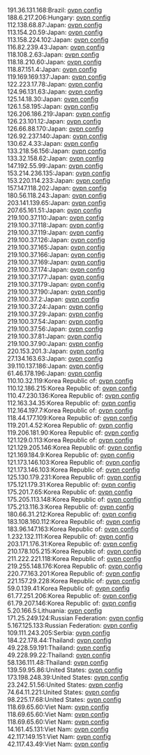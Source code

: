 191.36.131.168:Brazil: [ovpn config](vpn/191_36_131_168.ovpn)  
188.6.217.206:Hungary: [ovpn config](vpn/188_6_217_206.ovpn)  
112.138.68.87:Japan: [ovpn config](vpn/112_138_68_87.ovpn)  
113.154.20.59:Japan: [ovpn config](vpn/113_154_20_59.ovpn)  
113.158.224.102:Japan: [ovpn config](vpn/113_158_224_102.ovpn)  
116.82.239.43:Japan: [ovpn config](vpn/116_82_239_43.ovpn)  
118.108.2.63:Japan: [ovpn config](vpn/118_108_2_63.ovpn)  
118.18.210.60:Japan: [ovpn config](vpn/118_18_210_60.ovpn)  
118.87.151.4:Japan: [ovpn config](vpn/118_87_151_4.ovpn)  
119.169.169.137:Japan: [ovpn config](vpn/119_169_169_137.ovpn)  
122.223.17.78:Japan: [ovpn config](vpn/122_223_17_78.ovpn)  
124.96.131.63:Japan: [ovpn config](vpn/124_96_131_63.ovpn)  
125.14.18.30:Japan: [ovpn config](vpn/125_14_18_30.ovpn)  
126.1.58.195:Japan: [ovpn config](vpn/126_1_58_195.ovpn)  
126.206.186.219:Japan: [ovpn config](vpn/126_206_186_219.ovpn)  
126.23.101.12:Japan: [ovpn config](vpn/126_23_101_12.ovpn)  
126.66.88.170:Japan: [ovpn config](vpn/126_66_88_170.ovpn)  
126.92.237.140:Japan: [ovpn config](vpn/126_92_237_140.ovpn)  
130.62.4.33:Japan: [ovpn config](vpn/130_62_4_33.ovpn)  
133.218.56.156:Japan: [ovpn config](vpn/133_218_56_156.ovpn)  
133.32.158.62:Japan: [ovpn config](vpn/133_32_158_62.ovpn)  
147.192.55.99:Japan: [ovpn config](vpn/147_192_55_99.ovpn)  
153.214.236.135:Japan: [ovpn config](vpn/153_214_236_135.ovpn)  
153.220.114.233:Japan: [ovpn config](vpn/153_220_114_233.ovpn)  
157.147.118.202:Japan: [ovpn config](vpn/157_147_118_202.ovpn)  
180.56.118.243:Japan: [ovpn config](vpn/180_56_118_243.ovpn)  
203.141.139.65:Japan: [ovpn config](vpn/203_141_139_65.ovpn)  
207.65.161.51:Japan: [ovpn config](vpn/207_65_161_51.ovpn)  
219.100.37.110:Japan: [ovpn config](vpn/219_100_37_110.ovpn)  
219.100.37.118:Japan: [ovpn config](vpn/219_100_37_118.ovpn)  
219.100.37.119:Japan: [ovpn config](vpn/219_100_37_119.ovpn)  
219.100.37.126:Japan: [ovpn config](vpn/219_100_37_126.ovpn)  
219.100.37.165:Japan: [ovpn config](vpn/219_100_37_165.ovpn)  
219.100.37.166:Japan: [ovpn config](vpn/219_100_37_166.ovpn)  
219.100.37.169:Japan: [ovpn config](vpn/219_100_37_169.ovpn)  
219.100.37.174:Japan: [ovpn config](vpn/219_100_37_174.ovpn)  
219.100.37.177:Japan: [ovpn config](vpn/219_100_37_177.ovpn)  
219.100.37.179:Japan: [ovpn config](vpn/219_100_37_179.ovpn)  
219.100.37.190:Japan: [ovpn config](vpn/219_100_37_190.ovpn)  
219.100.37.2:Japan: [ovpn config](vpn/219_100_37_2.ovpn)  
219.100.37.24:Japan: [ovpn config](vpn/219_100_37_24.ovpn)  
219.100.37.29:Japan: [ovpn config](vpn/219_100_37_29.ovpn)  
219.100.37.54:Japan: [ovpn config](vpn/219_100_37_54.ovpn)  
219.100.37.56:Japan: [ovpn config](vpn/219_100_37_56.ovpn)  
219.100.37.81:Japan: [ovpn config](vpn/219_100_37_81.ovpn)  
219.100.37.90:Japan: [ovpn config](vpn/219_100_37_90.ovpn)  
220.153.201.3:Japan: [ovpn config](vpn/220_153_201_3.ovpn)  
27.134.163.63:Japan: [ovpn config](vpn/27_134_163_63.ovpn)  
39.110.137.186:Japan: [ovpn config](vpn/39_110_137_186.ovpn)  
61.46.178.196:Japan: [ovpn config](vpn/61_46_178_196.ovpn)  
110.10.32.119:Korea Republic of: [ovpn config](vpn/110_10_32_119.ovpn)  
110.12.186.215:Korea Republic of: [ovpn config](vpn/110_12_186_215.ovpn)  
110.47.230.136:Korea Republic of: [ovpn config](vpn/110_47_230_136.ovpn)  
112.163.34.35:Korea Republic of: [ovpn config](vpn/112_163_34_35.ovpn)  
112.164.197.7:Korea Republic of: [ovpn config](vpn/112_164_197_7.ovpn)  
118.44.177.109:Korea Republic of: [ovpn config](vpn/118_44_177_109.ovpn)  
119.201.4.52:Korea Republic of: [ovpn config](vpn/119_201_4_52.ovpn)  
119.206.181.90:Korea Republic of: [ovpn config](vpn/119_206_181_90.ovpn)  
121.129.0.113:Korea Republic of: [ovpn config](vpn/121_129_0_113.ovpn)  
121.129.205.146:Korea Republic of: [ovpn config](vpn/121_129_205_146.ovpn)  
121.169.184.9:Korea Republic of: [ovpn config](vpn/121_169_184_9.ovpn)  
121.173.146.103:Korea Republic of: [ovpn config](vpn/121_173_146_103.ovpn)  
121.173.146.103:Korea Republic of: [ovpn config](vpn/121_173_146_103.ovpn)  
125.130.179.231:Korea Republic of: [ovpn config](vpn/125_130_179_231.ovpn)  
175.121.179.31:Korea Republic of: [ovpn config](vpn/175_121_179_31.ovpn)  
175.201.7.65:Korea Republic of: [ovpn config](vpn/175_201_7_65.ovpn)  
175.205.113.148:Korea Republic of: [ovpn config](vpn/175_205_113_148.ovpn)  
175.213.116.3:Korea Republic of: [ovpn config](vpn/175_213_116_3.ovpn)  
180.66.31.212:Korea Republic of: [ovpn config](vpn/180_66_31_212.ovpn)  
183.108.160.112:Korea Republic of: [ovpn config](vpn/183_108_160_112.ovpn)  
183.96.147.163:Korea Republic of: [ovpn config](vpn/183_96_147_163.ovpn)  
1.232.132.111:Korea Republic of: [ovpn config](vpn/1_232_132_111.ovpn)  
203.171.176.31:Korea Republic of: [ovpn config](vpn/203_171_176_31.ovpn)  
210.178.105.215:Korea Republic of: [ovpn config](vpn/210_178_105_215.ovpn)  
211.222.221.118:Korea Republic of: [ovpn config](vpn/211_222_221_118.ovpn)  
219.255.148.176:Korea Republic of: [ovpn config](vpn/219_255_148_176.ovpn)  
220.77.163.201:Korea Republic of: [ovpn config](vpn/220_77_163_201.ovpn)  
221.157.29.228:Korea Republic of: [ovpn config](vpn/221_157_29_228.ovpn)  
59.0.139.41:Korea Republic of: [ovpn config](vpn/59_0_139_41.ovpn)  
61.77.251.206:Korea Republic of: [ovpn config](vpn/61_77_251_206.ovpn)  
61.79.207.146:Korea Republic of: [ovpn config](vpn/61_79_207_146.ovpn)  
5.20.166.5:Lithuania: [ovpn config](vpn/5_20_166_5.ovpn)  
171.25.249.124:Russian Federation: [ovpn config](vpn/171_25_249_124.ovpn)  
5.167.125.133:Russian Federation: [ovpn config](vpn/5_167_125_133.ovpn)  
109.111.243.205:Serbia: [ovpn config](vpn/109_111_243_205.ovpn)  
184.22.178.44:Thailand: [ovpn config](vpn/184_22_178_44.ovpn)  
49.228.59.191:Thailand: [ovpn config](vpn/49_228_59_191.ovpn)  
49.228.99.22:Thailand: [ovpn config](vpn/49_228_99_22.ovpn)  
58.136.111.48:Thailand: [ovpn config](vpn/58_136_111_48.ovpn)  
139.59.95.86:United States: [ovpn config](vpn/139_59_95_86.ovpn)  
173.198.248.39:United States: [ovpn config](vpn/173_198_248_39.ovpn)  
23.242.51.56:United States: [ovpn config](vpn/23_242_51_56.ovpn)  
74.64.11.221:United States: [ovpn config](vpn/74_64_11_221.ovpn)  
98.225.17.68:United States: [ovpn config](vpn/98_225_17_68.ovpn)  
118.69.65.60:Viet Nam: [ovpn config](vpn/118_69_65_60.ovpn)  
118.69.65.60:Viet Nam: [ovpn config](vpn/118_69_65_60.ovpn)  
118.69.65.60:Viet Nam: [ovpn config](vpn/118_69_65_60.ovpn)  
14.161.45.131:Viet Nam: [ovpn config](vpn/14_161_45_131.ovpn)  
42.117.149.151:Viet Nam: [ovpn config](vpn/42_117_149_151.ovpn)  
42.117.43.49:Viet Nam: [ovpn config](vpn/42_117_43_49.ovpn)  

